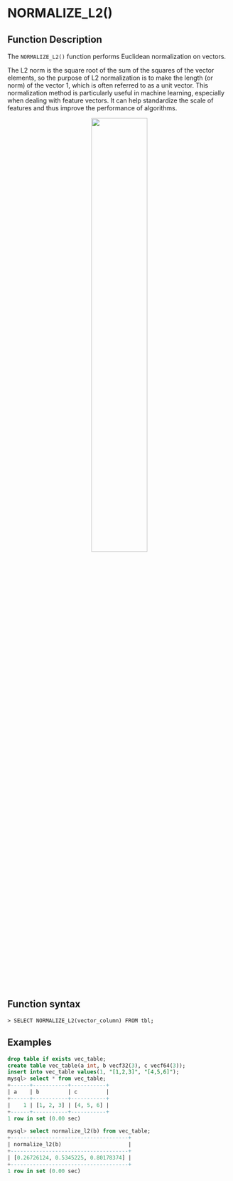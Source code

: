 # NORMALIZE_L2()

## Function Description

The `NORMALIZE_L2()` function performs Euclidean normalization on vectors.

The L2 norm is the square root of the sum of the squares of the vector elements, so the purpose of L2 normalization is to make the length (or norm) of the vector 1, which is often referred to as a unit vector. This normalization method is particularly useful in machine learning, especially when dealing with feature vectors. It can help standardize the scale of features and thus improve the performance of algorithms.

<div align="center">
<img src=https://github.com/matrixorigin/artwork/blob/main/docs/reference/vector/normalize_l2.png?raw=true width=50% heigth=50%/>
</div>

## Function syntax

```
> SELECT NORMALIZE_L2(vector_column) FROM tbl;
```

## Examples

```sql
drop table if exists vec_table;
create table vec_table(a int, b vecf32(3), c vecf64(3));
insert into vec_table values(1, "[1,2,3]", "[4,5,6]");
mysql> select * from vec_table;
+------+-----------+-----------+
| a    | b         | c         |
+------+-----------+-----------+
|    1 | [1, 2, 3] | [4, 5, 6] |
+------+-----------+-----------+
1 row in set (0.00 sec)

mysql> select normalize_l2(b) from vec_table;
+-------------------------------------+
| normalize_l2(b)                     |
+-------------------------------------+
| [0.26726124, 0.5345225, 0.80178374] |
+-------------------------------------+
1 row in set (0.00 sec)
```
